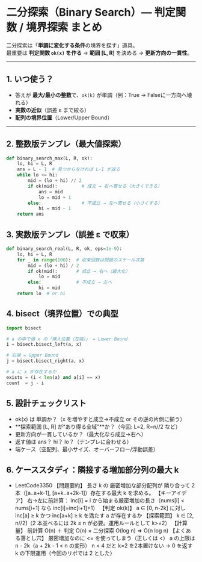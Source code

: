 # 二分探索（Binary Search）— 判定関数 / 境界探索 まとめ

二分探索は「**単調に変化する条件**の境界を探す」道具。  
最重要は **判定関数 `ok(x)` を作る** → **範囲 [L, R]** を決める → **更新方向の一貫性**。

---

## 1. いつ使う？
- 答えが **最大/最小の整数**で、`ok(k)` が単調（例：True → Falseに一方向へ壊れる）
- **実数の近似**（誤差 ε まで絞る）
- **配列の境界位置**（Lower/Upper Bound）

---

## 2. 整数版テンプレ（最大値探索）
```python
def binary_search_max(L, R, ok):
    lo, hi = L, R
    ans = L - 1  # 見つからなければ L-1 が返る
    while lo <= hi:
        mid = (lo + hi) // 2
        if ok(mid):         # 成立 → 右へ寄せる（大きくできる）
            ans = mid
            lo = mid + 1
        else:               # 不成立 → 左へ寄せる（小さくする）
            hi = mid - 1
    return ans
```

## 3. 実数版テンプレ（誤差 ε で収束）
```python
def binary_search_real(L, R, ok, eps=1e-9):
    lo, hi = L, R
    for _ in range(100):  # 収束回数は問題のスケール次第
        mid = (lo + hi) / 2
        if ok(mid):       # 成立 → 右へ（最大化）
            lo = mid
        else:             # 不成立 → 左へ
            hi = mid
    return lo  # or hi
```

## 4. bisect（境界位置）での典型
```python
import bisect

# a の中で値 x の「挿入位置（左端）」 = Lower Bound
i = bisect.bisect_left(a, x)

# 右端 = Upper Bound
j = bisect.bisect_right(a, x)

# a に x が存在するか
exists = (i < len(a) and a[i] == x)
count  = j - i
```

## 5. 設計チェックリスト
- ok(x) は 単調か？（x を増やすと成立→不成立 or その逆の片側に揃う）
- **探索範囲 [L, R] が“あり得る全域”**か？（今回: L=2, R=n//2 など）
- 更新方向が一貫しているか？（最大化なら成立→右へ）
- 返す値は ans？ hi？ lo？（テンプレに合わせる）
- 端ケース（空配列、最小サイズ、オーバーフロー/浮動誤差）



## 6. ケーススタディ：隣接する増加部分列の最大 k
- LeetCode3350
【問題要約】
長さ k の 厳密増加な部分配列が 隣り合って 2 本（[a..a+k-1], [a+k..a+2k-1]）存在する最大 k を求める。
【キーアイデア】
右→左に前計算：
inc[i] = i から始まる厳密増加の長さ（nums[i] < nums[i+1] なら inc[i]=inc[i+1]+1）
【判定 ok(k)】
a ∈ [0, n-2k] に対し inc[a] ≥ k かつ inc[a+k] ≥ k を満たす a が存在するか
【探索範囲】
k ∈ [2, n//2]（2 本並べるには 2k ≤ n が必要。運用ルールとして k>=2）
【計算量】
前計算 O(n) ＋ 判定 O(n) × 二分探索 O(log n) ⇒ O(n log n)
【よくある落とし穴】
厳密増加なのに <= を使ってしまう（正しくは <）
a の上限は n - 2k（a + 2k - 1 < n の変形）
n < 4 だと k=2 を2本置けない → 0 を返す
k の下限運用（今回のリポでは 2 とした）